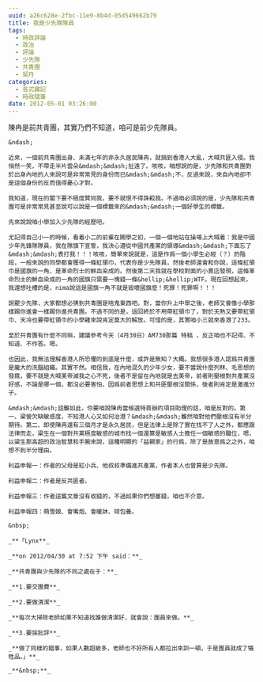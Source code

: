```yaml
---
uuid: a26c628e-2fbc-11e9-8b4d-05d549662b79
title: 我是少先隊隊員
tags:
  - 時政評論
  - 政治
  - 評論
  - 少先隊
  - 共青團
  - 契丹
categories:
  - 各式雜記
  - 時政隨筆
date: 2012-05-01 03:26:00
---
```


陳冉是前共青團，其實乃們不知道，咱可是前少先隊員。

	&ndash;

	近來，一個前共青團出身、未滿七年的非永久居民陳冉，就搞到香港人大亂，大喊共匪入侵。我悄然一笑，不帶走半片雲朵&mdash;&mdash;扯遠了。咳咳，咱想說的是，少先隊和共青團對於出身內地的人來說可是非常常見的身份而已&mdash;&mdash;不，反過來說，來自內地卻不是這個身份的反而值得憂心才對。

	我知道，現在的閣下要不極度贊同我，要不就恨不得誅殺我。不過咱必須說的是，少先隊和共青團可是非常常見甚至說可以說是一個標籤來的&mdash;&mdash;一個好學生的標籤。

	先來說說咱小學加入少先隊的經歷吧。

	尤記得自己小一的時候，看着小二的前輩在開學之初，一個一個地站在操場上大喊着：我是中國少年先鋒隊隊員，我在隊旗下宣誓，我決心遵從中國共產黨的領導&mdash;&mdash;下面忘了&mdash;&mdash;表打我！！！咳咳，簡單來說就是，這是作爲一個小學生必經（？）的階段，一般來說的同學都會獲得一條紅領巾，代表你是少先隊員，然後老師還會和你說，這條紅領巾是國旗的一角、是革命烈士的鮮血染成的。然後第二天我就在學校對面的小賣店發現，這條革命烈士的鮮血染成的一角的國旗只需要一塊錢一條&hellip;&hellip;WTF。現在回想起來，我還想吐槽的是，nima說這是國旗一角不就是毀壞國旗麼！死罪！死罪啊！！！

	說罷少先隊，大家都想必猜到共青團是啥鬼東西吧。對，當你升上中學之後，老師又會像小學那樣踢你進會一樣踢你進共青團。不過不同的是，這回終於不用帶紅領巾了，對於天熱又要帶紅領巾、天冷也要帶紅領巾的小學雞來說肯定莫大的解放。可惜的是，其實咱小三就來香港了233。

	至於共青團有什麼不同嘛，建議參考今天（4月30日）AM730那篇 特稿 ，反正咱也不記得、不知道、不作答。嗯。

	也因此，我無法理解香港人所恐懼的到底是什麼，或許是無知？大概。我想很多港人認爲共青團是龐大的洗腦組織。其實不然。相信我，在內地混久的少年少女，要不當說什麼列林、毛思想的發瘋，要不就是大喊美帝滅我之心不死，後者不是留在內地就是去美帝，前者則壓根對共產黨沒好感，不論是哪一個，都沒必要害怕，因爲前者思想上和共匪壓根沒關係，後者則肯定是激進分子。

	&mdash;&mdash;話雖如此，你要咱說陳冉當候選特首辦的項目助理的話，咱是反對的。第一、粱營欠缺敏感度，不知港人心又如何治港？&mdash;&mdash;雖然咱對他們壓根沒有半分期待。第二、即使陳冉還有三個月才是永久居民，但是法律上是除了實在找不了人之外，都應跟法律而走，粱生在一個對共黨極度敏感的城市找一個還算是敏感人士擔任一個敏感的職位，嗯，以粱生那高超的政治智慧和手腕來說，這種明顯的「益親家」的行爲，除了是故意爲之之外，咱想不到半分理由。

	利益申報一：作者的父母是紅小兵、他叔叔準備進共產黨，作者本人也曾算是少先隊。

	利益申報二：作者是反共匪者。

	利益申報三：作者這篇文章沒有收錢的，不過如果你們想塞錢，咱也不介意。

	利益申報四：萌雪娘、會嘴炮、會暖牀、球包養。

	&nbsp;

	_**「Lynx**_

	_**on 2012/04/30 at 7:52 下午 said：**_

	_**共青團與少先隊的不同之處在于：**_

	_**1.要交團費**_

	_**2.要做清潔**_

	_**每次大掃除老師如果不知道找誰做清潔好，就會說：團員來做。**_

	_**3.要挨批評**_

	_**做了同樣的錯事，如果人數超級多，老師也不好所有人都拉出來訓一頓，于是團員就成了犧牲品。」**_

	_**&nbsp;**_
